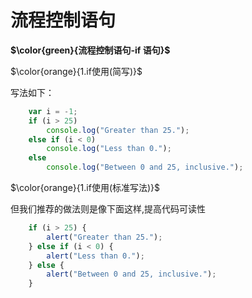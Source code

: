 # 流程控制语句

**$\color{green}{流程控制语句-if 语句}$**

$\color{orange}{1.if使用(简写)}$

写法如下：

```javascript
    var i = -1;
    if (i > 25)
        console.log("Greater than 25.");
    else if (i < 0)
        console.log("Less than 0.");
    else
        console.log("Between 0 and 25, inclusive.");
```

$\color{orange}{1.if使用(标准写法)}$

但我们推荐的做法则是像下面这样,提高代码可读性

```javascript
    if (i > 25) {
        alert("Greater than 25.");
    } else if (i < 0) {
        alert("Less than 0.");
    } else {
        alert("Between 0 and 25, inclusive.");
    }
```
